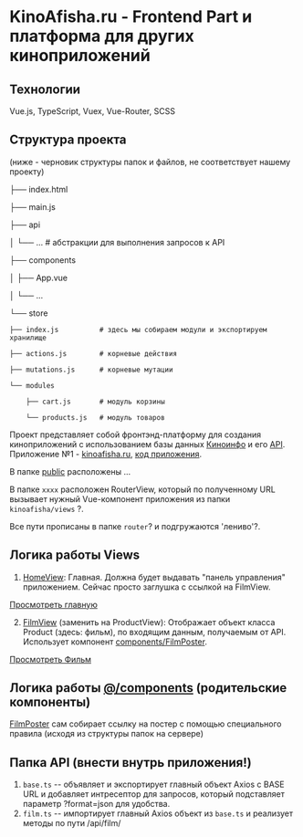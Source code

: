 # KinoAfisha.ru - Frontend Part и платформа для других киноприложений

## Технологии

Vue.js, TypeScript, Vuex, Vue-Router, SCSS

## Структура проекта

(ниже - черновик структуры папок и файлов, не соответствует нашему проекту)

├── index.html

├── main.js

├── api

│   └── ... # абстракции для выполнения запросов к API

├── components

│   ├── App.vue

│   └── ...

└── store

    ├── index.js          # здесь мы собираем модули и экспортируем хранилище
    
    ├── actions.js        # корневые действия
    
    ├── mutations.js      # корневые мутации
    
    └── modules
    
        ├── cart.js       # модуль корзины
        
        └── products.js   # модуль товаров
        


Проект представляет собой фронтэнд-платформу для создания киноприложений с использованием базы данных [Киноинфо](http://kinoinfo.ru/) и его [API](http://kinoinfo.ru/api/).
Приложение №1 - [kinoafisha.ru](http://kinoafisha.ru/), [код приложения](https://github.com/kinoafisharu/kinoafisha_new_front/tree/master/src/views).

В папке [public](https://github.com/kinoafisharu/kinoafisha_new_front/tree/master/public) расположены ...

В папке ```хххх``` расположен RouterView, который по полученному URL вызывает нужный Vue-компонент приложения из папки ```kinoafisha/views``` ?.

Все пути прописаны в папке ```router```? и подгружаются 'лениво'?.

## Логика работы Views

1) [HomeView](https://github.com/kinoafisharu/kinoafisha_new_front/blob/master/src/views/HomeView.vue): Главная. Должна будет выдавать "панель управления" приложением. Сейчас просто заглушка с ссылкой на FilmView.

[Просмотреть главную](https://kinoafisha-vue-dev.herokuapp.com/)

2) [FilmView](https://github.com/kinoafisharu/kinoafisha_new_front/blob/master/src/views/FilmView.vue) (заменить на ProductView): Отображает объект класса Product (здесь: фильм), по входящим данным,  получаемым от API. Использует компонент [components/FilmPoster](https://github.com/kinoafisharu/kinoafisha_new_front/blob/master/src/components/FilmPoster/FilmPoster.vue).

[Просмотреть Фильм](https://kinoafisha-vue-dev.herokuapp.com/film/11111)

## Логика работы [@/components](https://github.com/kinoafisharu/kinoafisha_new_front/tree/master/src/components) (родительские компоненты)

[FilmPoster](https://github.com/kinoafisharu/kinoafisha_new_front/tree/master/src/components/FilmPoster) сам собирает ссылку на постер с помощью специального правила (исходя из структуры папок на сервере)

## Папка API (внести внутрь приложения!)

1) ```base.ts``` -- объявляет и экспортирует главный объект Axios с BASE URL и добавляет интресептор для запросов, который подставляет параметр ?format=json для удобства.
2) ```film.ts``` -- импортирует главный Axios объект из ```base.ts``` и реализует методы по пути /api/film/
